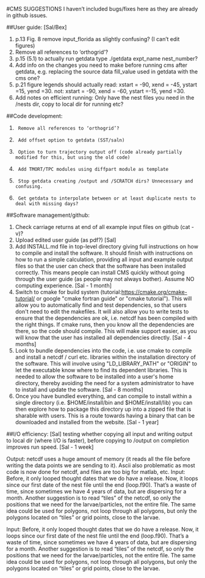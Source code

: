 #CMS SUGGESTIONS
I haven’t included bugs/fixes here as they are already in github issues.
 
##User guide: [Sal/Bex]
1.	p.13 Fig. 8 remove input_florida as slightly confusing? (I can’t edit figures)
2.	Remove all references to ‘orthogrid’?
3.	p.15 (5.1) to actually run getdata type ./getdata expt_name nest_number?
4.	Add info on the changes you need to make before running cms after getdata, e.g. replacing the source data fill_value used in getdata with the cms one?
5.	p.21 figure legends should actually read:
		xstart = -90, xend = -45, ystart =15, yend =30.
not:
xstart = -90, xend = -60, ystart =-15, yend =30.
6.	Add notes on efficient running: Only have the nest files you need in the /nests dir, copy to local dir for running etc?

##Code development:
1.      Remove all references to ‘orthogrid’?
2.      Add offset option to getdata (SST/saln)
3.      Option to turn trajectory output off (code already partially modified for this, but using the old code)
4.      Add TMORT/TPC modules using diffpart module as template
5.      Stop getdata creating /output and /SCRATCH dirs? Unnecessary and confusing.
6.  	Get getdata to interpolate between or at least duplicate nests to deal with missing days? 

 
##Software management/github:
1. Check carriage returns at end of all example input files on github (cat -v)?
2.	Upload edited user guide (as pdf?) [Sal]
3.	Add INSTALL.md file in top-level directory giving full instructions on how to compile and install the software. It should finish with instructions on how to run a simple calculation, providing all input and example output files so that the user can check that the software has been installed correctly. This means people can install CMS quickly without going through the user guide (as people may not always bother). Assume NO computing experience. [Sal - 1 month]
4.	Switch to cmake for build system (tutorial:https://cmake.org/cmake-tutorial/ or google "cmake fortran guide" or "cmake tutorial"). This will allow you to automatically find and test dependencies, so that users don't need to edit the makefiles. It will also allow you to write tests to ensure that the dependencies are ok, i.e. netcdf has been compiled with the right things. If cmake runs, then you know all the dependencies are there, so the code should compile. This will make support easier, as you will know that the user has installed all dependencies directly. [Sal - 4 months]
5.	Look to bundle dependencies into the code, i.e. use cmake to compile and install a netcdf / curl etc. libraries within the installation directory of the software. This will involve using "LD_LIBRARY_PATH" or "ORIGIN" to let the executable know where to find its dependent libraries. This is needed to allow the software to be installed into a user's home directory, thereby avoiding the need for a system administrator to have to install and update the software. [Sal - 8 months]
6.	Once you have bundled everything, and can compile to install within a single directory (i.e. $HOME/install/bin and $HOME/install/lib) you can then explore how to package this directory up into a zipped file that is sharable with users. This is a route towards having a binary that can be downloaded and installed from the website. [Sal - 1 year]
 
##I/O efficiency:
[Sal] testing whether copying all input and writing output to local dir (where I/O is faster), before copying to /output on completion improves run speed.  [Sal - 1 week]

Output: netcdf uses a huge amount of memory (it reads all the file before writing the data points we are sending to it). Ascii also problematic as most code is now done for netcdf, and files are too big for matlab, etc.
Input: Before, it only looped thought dates that we do have a release. Now, it loops since our first date of the nest file until the end (loop.f90). That’s a waste of time, since sometimes we have 4 years of data, but are dispersing for a month. Another suggestion is to read “tiles” of the netcdf, so only the positions that we need for the larvae/particles, not the entire file. The same idea could be used for polygons, not loop through all polygons, but only the polygons located on “tiles” or grid points, close to the larvae.

Input: Before, it only looped thought dates that we do have a release. Now, it loops since our first date of the nest file until the end (loop.f90). That’s a waste of time, since sometimes we have 4 years of data, but are dispersing for a month. Another suggestion is to read “tiles” of the netcdf, so only the positions that we need for the larvae/particles, not the entire file. The same idea could be used for polygons, not loop through all polygons, but only the polygons located on “tiles” or grid points, close to the larvae.
